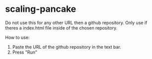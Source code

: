 # scaling-pancake
Do not use this for any other URL then a github repository.
Only use if theres a index.html file inside of the chosen repository.



How to use:
1. Paste the URL of the github repository in the text bar.
2. Press "Run"
